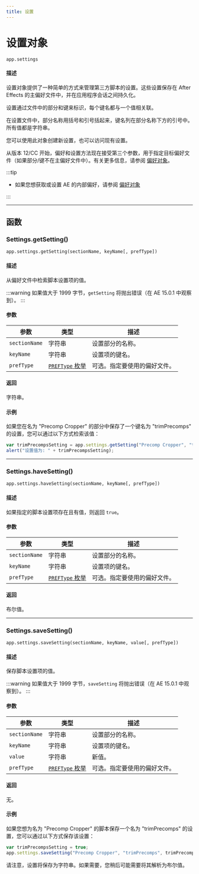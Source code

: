 ```yaml
---
title: 设置
---
```

# 设置对象

`app.settings`

#### 描述

设置对象提供了一种简单的方式来管理第三方脚本的设置。这些设置保存在 After Effects 的主偏好文件中，并在应用程序会话之间持久化。

设置通过文件中的部分和键来标识，每个键名都与一个值相关联。

在设置文件中，部分名称用括号和引号括起来，键名列在部分名称下方的引号中。所有值都是字符串。

您可以使用此对象创建新设置，也可以访问现有设置。

从版本 12/CC 开始，偏好和设置方法现在接受第三个参数，用于指定目标偏好文件（如果部分/键不在主偏好文件中）。有关更多信息，请参阅 [偏好对象](../preferences)。

:::tip

- 如果您想获取或设置 AE 的内部偏好，请参阅 [偏好对象](../preferences)

:::

---

## 函数

### Settings.getSetting()

`app.settings.getSetting(sectionName, keyName[, prefType])`

#### 描述

从偏好文件中检索脚本设置项的值。

:::warning
如果值大于 1999 字节，`getSetting` 将抛出错误（在 AE 15.0.1 中观察到）。
:::

#### 参数

|   参数   |             类型            |         描述         |
| --- | --------- | --------- |
| `sectionName` | 字符串         | 设置部分的名称。     |
| `keyName`   | 字符串         | 设置项的键名。     |
| `prefType`  | [`PREFType` 枚举](../preferences#preftype-enum) | 可选。指定要使用的偏好文件。 |

#### 返回

字符串。

#### 示例

如果您在名为 "Precomp Cropper" 的部分中保存了一个键名为 "trimPrecomps" 的设置，您可以通过以下方式检索该值：

```javascript
var trimPrecompsSetting = app.settings.getSetting("Precomp Cropper", "trimPrecomps");
alert("设置值为: " + trimPrecompsSetting);
```

---

### Settings.haveSetting()

`app.settings.haveSetting(sectionName, keyName[, prefType])`

#### 描述

如果指定的脚本设置项存在且有值，则返回 `true`。

#### 参数

|   参数   |             类型            |         描述         |
| --- | --------- | --------- |
| `sectionName` | 字符串         | 设置部分的名称。     |
| `keyName`   | 字符串         | 设置项的键名。     |
| `prefType`  | [`PREFType` 枚举](../preferences#preftype-enum) | 可选。指定要使用的偏好文件。 |

#### 返回

布尔值。

---

### Settings.saveSetting()

`app.settings.saveSetting(sectionName, keyName, value[, prefType])`

#### 描述

保存脚本设置项的值。

:::warning
如果值大于 1999 字节，`saveSetting` 将抛出错误（在 AE 15.0.1 中观察到）。
:::

#### 参数

|   参数   |             类型            |         描述         |
| --- | --------- | --------- |
| `sectionName` | 字符串         | 设置部分的名称。     |
| `keyName`   | 字符串         | 设置项的键名。     |
| `value`     | 字符串         | 新值。              |
| `prefType`  | [`PREFType` 枚举](../preferences#preftype-enum) | 可选。指定要使用的偏好文件。 |

#### 返回

无。

#### 示例

如果您想为名为 "Precomp Cropper" 的脚本保存一个名为 "trimPrecomps" 的设置，您可以通过以下方式保存该设置：

```javascript
var trimPrecompsSetting = true;
app.settings.saveSetting("Precomp Cropper", "trimPrecomps", trimPrecompsSetting);
```

请注意，设置将保存为字符串。如果需要，您稍后可能需要将其解析为布尔值。